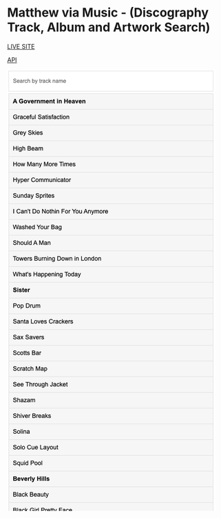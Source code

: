 # Matthew via Music - (Discography Track, Album and Artwork Search)

[LIVE SITE](https://searchmusic.github.io/)

[API](https://mvmapi.olk1.com/tracks)

![PREVIEW](preview.png)



